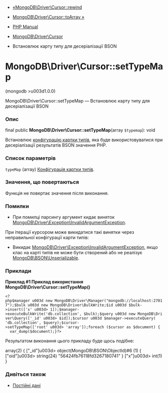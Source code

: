 - [«MongoDB\Driver\Cursor::rewind](mongodb-driver-cursor.rewind.md)
- [MongoDB\Driver\Cursor::toArray
»](mongodb-driver-cursor.toarray.md)

- [PHP Manual](index.md)
- [MongoDB\Driver\Cursor](class.mongodb-driver-cursor.md)
- Встановлює карту типу для десеріалізації BSON

# MongoDB\Driver\Cursor::setTypeMap

(mongodb \>u003d1.0.0)

MongoDB\Driver\Cursor::setTypeMap — Встановлює карту типу для
десеріалізації BSON

### Опис

final public **MongoDB\Driver\Cursor::setTypeMap**(array `$typemap`):
void

Встановлює [конфігурацію картки
типів](mongodb.persistence.deserialization.md#mongodb.persistence.typemaps),
яка буде використовуватися при десеріалізації результатів BSON
значення PHP.

### Список параметрів

`typeMap` (array)
[Конфігурація картки
типів](mongodb.persistence.deserialization.md#mongodb.persistence.typemaps).

### Значення, що повертаються

Функція не повертає значення після виконання.

### Помилки

- При помилці парсингу аргумент кидає виняток
[MongoDB\Driver\Exception\InvalidArgumentException](class.mongodb-driver-exception-invalidargumentexception.md).

При ітерації курсором може викидатися такі винятки через
неправильної конфігурації карти типів:

- Викидає
[MongoDB\Driver\Exception\InvalidArgumentException](class.mongodb-driver-exception-invalidargumentexception.md),
якщо клас на карті типів не може бути створений або не реалізує
[MongoDB\BSON\Unserializable](class.mongodb-bson-unserializable.md).

### Приклади

**Приклад #1 Приклад використання
**MongoDB\Driver\Cursor::setTypeMap()****

` <?php$manager u003d new MongoDB\Driver\Manager("mongodb://localhost:27017");$bulk u003d new MongoDB\Driver\BulkWrite;$id u003d $bulk->insert(['x' u003d> 1]);$manager->executeBulkWrite('db.collection', $bulk);$query u003d new MongoDB\Driver\Query(['_id' u003d> $id]);$cursor u003d $manager->executeQuery( 'db.collection', $query);$cursor->setTypeMap(['root' u003d> 'array']);foreach ($cursor as $document) {   var_dump($document);}?> `

Результатом виконання цього прикладу буде щось подібне:

array(2) {
["_id"]u003d>
object(MongoDB\BSON\ObjectId)#6 (1) {
["oid"]u003d>
string(24) "56424fb76118fd3267180741"
}
["x"]u003d>
int(1)
}

### Дивіться також

- [Постійні дані](mongodb.persistence.md)
